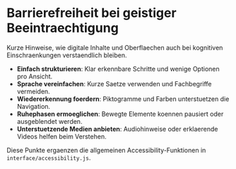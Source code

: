 # Barrierefreiheit bei geistiger Beeintraechtigung

Kurze Hinweise, wie digitale Inhalte und Oberflaechen auch bei kognitiven Einschraenkungen verstaendlich bleiben.

- **Einfach strukturieren**: Klar erkennbare Schritte und wenige Optionen pro Ansicht.
- **Sprache vereinfachen**: Kurze Saetze verwenden und Fachbegriffe vermeiden.
- **Wiedererkennung foerdern**: Piktogramme und Farben unterstuetzen die Navigation.
- **Ruhephasen ermoeglichen**: Bewegte Elemente koennen pausiert oder ausgeblendet werden.
- **Unterstuetzende Medien anbieten**: Audiohinweise oder erklaerende Videos helfen beim Verstehen.

Diese Punkte ergaenzen die allgemeinen Accessibility-Funktionen in `interface/accessibility.js`.
